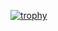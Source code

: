 [![trophy](https://github-profile-trophy.vercel.app/?username=amir-the6th&theme=flat&margin-w=10)](https://github.com/ryo-ma/github-profile-trophy)
<!--
**amir-the6th/amir-the6th** is a ✨ _special_ ✨ repository because its `README.md` (this file) appears on your GitHub profile.
### Hi there 👋

Here are some ideas to get you started:

- 🔭 I’m currently working on ...
- 🌱 I’m currently learning ...
- 👯 I’m looking to collaborate on ...
- 🤔 I’m looking for help with ...
- 💬 Ask me about ...
- 📫 How to reach me: ...
- 😄 Pronouns: ...
- ⚡ Fun fact: ...
-->
